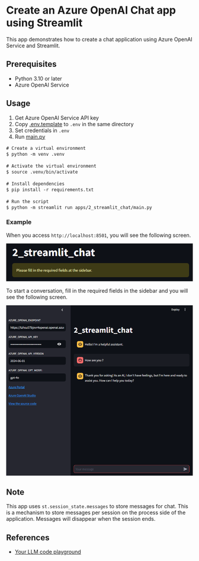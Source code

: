 # Create an Azure OpenAI Chat app using Streamlit

This app demonstrates how to create a chat application using Azure OpenAI Service and Streamlit.

## Prerequisites

- Python 3.10 or later
- Azure OpenAI Service

## Usage

1. Get Azure OpenAI Service API key
1. Copy [.env.template](../../.env.template) to `.env` in the same directory
1. Set credentials in `.env`
1. Run [main.py](./main.py)

```shell
# Create a virtual environment
$ python -m venv .venv

# Activate the virtual environment
$ source .venv/bin/activate

# Install dependencies
$ pip install -r requirements.txt

# Run the script
$ python -m streamlit run apps/2_streamlit_chat/main.py
```

### Example

When you access `http://localhost:8501`, you will see the following screen.

![Streamlit Chat](../../docs/images/2_streamlit_chat.initial_page.png)

To start a conversation, fill in the required fields in the sidebar and you will see the following screen.

![Streamlit Chat](../../docs/images/2_streamlit_chat.chat_page.png)

## Note

This app uses `st.session_state.messages` to store messages for chat. This is a mechanism to store messages per session on the process side of the application. Messages will disappear when the session ends.

## References

- [Your LLM code playground](https://streamlit.io/generative-ai)
